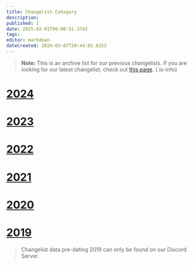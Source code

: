 ```yaml
---
title: Changelist Category
description: 
published: 1
date: 2025-02-01T06:00:51.374Z
tags: 
editor: markdown
dateCreated: 2024-03-07T20:44:02.615Z
---
```


> **Note:** This is an archive list for our previous changelists. If you are looking for our latest changelist, check out [this page](/changelists/changelist-2025).
{.is-info}

# [2024](/changelists/changelist-2024)
# [2023](/changelists/changelist-2023)
# [2022](/changelists/changelist-2022)
# [2021](/changelists/changelist-2021)
# [2020](/changelists/changelist-2020)
# [2019](/changelists/changelist-2019)

>  Changelist data pre-dating 2019 can only be found on our Discord Server.